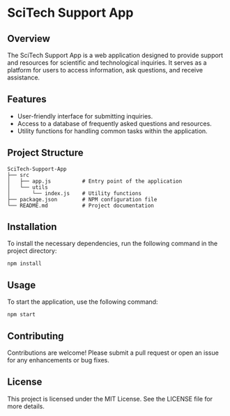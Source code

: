 # SciTech Support App

## Overview

The SciTech Support App is a web application designed to provide support and
resources for scientific and technological inquiries. It serves as a platform
for users to access information, ask questions, and receive assistance.

## Features

- User-friendly interface for submitting inquiries.
- Access to a database of frequently asked questions and resources.
- Utility functions for handling common tasks within the application.

## Project Structure

```
SciTech-Support-App
├── src
│   ├── app.js          # Entry point of the application
│   └── utils
│       └── index.js    # Utility functions
├── package.json        # NPM configuration file
└── README.md           # Project documentation
```

## Installation

To install the necessary dependencies, run the following command in the project
directory:

```
npm install
```

## Usage

To start the application, use the following command:

```
npm start
```

## Contributing

Contributions are welcome! Please submit a pull request or open an issue for any
enhancements or bug fixes.

## License

This project is licensed under the MIT License. See the LICENSE file for more
details.
